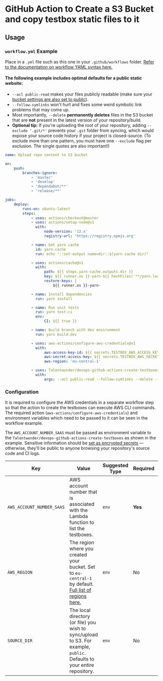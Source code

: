 # GitHub Action to Create a S3 Bucket and copy testbox static files to it

## Usage

### `workflow.yml` Example

Place in a `.yml` file such as this one in your `.github/workflows` folder. [Refer to the documentation on workflow YAML syntax here.](https://help.github.com/en/articles/workflow-syntax-for-github-actions)

#### The following example includes optimal defaults for a public static website:

- `--acl public-read` makes your files publicly readable (make sure your [bucket settings are also set to public](https://docs.aws.amazon.com/AmazonS3/latest/dev/WebsiteAccessPermissionsReqd.html)).
- `--follow-symlinks` won't hurt and fixes some weird symbolic link problems that may come up.
- Most importantly, `--delete` **permanently deletes** files in the S3 bucket that are **not** present in the latest version of your repository/build.
- **Optional tip:** If you're uploading the root of your repository, adding `--exclude '.git/*'` prevents your `.git` folder from syncing, which would expose your source code history if your project is closed-source. (To exclude more than one pattern, you must have one `--exclude` flag per exclusion. The single quotes are also important!)

```yaml
name: Upload repo content to S3 bucket

on:
    push:
        branches-ignore:
            - 'master'
            - 'develop'
            - 'dependabot/**'
            - 'release/**'

jobs:
    deploy:
        runs-on: ubuntu-latest
        steps:
            - uses: actions/checkout@master
            - uses: actions/setup-node@v1
              with:
                  node-version: '12.x'
                  registry-url: 'https://registry.npmjs.org'

            - name: Get yarn cache
              id: yarn-cache
              run: echo "::set-output name=dir::$(yarn cache dir)"

            - uses: actions/cache@v1
              with:
                  path: ${{ steps.yarn-cache.outputs.dir }}
                  key: ${{ runner.os }}-yarn-${{ hashFiles('**/yarn.lock') }}
                  restore-keys: |
                      ${{ runner.os }}-yarn-

            - name: Install dependencies
              run: yarn install

            - name: Run unit tests
              run: yarn test:ci
              env:
                  CI: ${{ true }}

            - name: Build branch with dev environment
              run: yarn build:dev

            - uses: aws-actions/configure-aws-credentials@v1
              with:
                  aws-access-key-id: ${{ secrets.TESTBOX_AWS_ACCESS_KEY_ID }}
                  aws-secret-access-key: ${{ secrets.TESTBOX_AWS_SECRET_ACCESS_KEY }}
                  aws-region: 'eu-central-1'

            - uses: Talentwunder/devops-github-actions-create-testboxes@v7
              with:
                  args: --acl public-read --follow-symlinks --delete --exclude '.git/*'


```


### Configuration

It is required to configure the AWS credentials in a separate workflow step so that the action to create the testboxes can execute AWS CLI commands. The required action (`aws-actions/configure-aws-credentials`) and environment variables which need to be passed to it can be seen in the workflow example.

The `AWS_ACCOUNT_NUMBER_SAAS` must be passed as environment variable to the `Talentwunder/devops-github-actions-create-testboxes` as shown in the example. Sensitive information should be [set as encrypted secrets](https://docs.github.com/en/actions/reference/encrypted-secrets) — otherwise, they'll be public to anyone browsing your repository's source code and CI logs.

  

| Key | Value | Suggested Type | Required | Default |
| ------------- | ------------- | ------------- | ------------- | ------------- |
| `AWS_ACCOUNT_NUMBER_SAAS` | AWS account number that is associated with the Lambda function to list the testboxes. | `env` | **Yes** | N/A |
| `AWS_REGION` | The region where you created your bucket. Set to `eu-central-1` by default. [Full list of regions here.](https://docs.aws.amazon.com/AWSEC2/latest/UserGuide/using-regions-availability-zones.html#concepts-available-regions) | `env` | No | `eu-central-1` |
| `SOURCE_DIR` | The local directory (or file) you wish to sync/upload to S3. For example, `public`. Defaults to your entire repository. | `env` | No | `./` (root of cloned repository) |